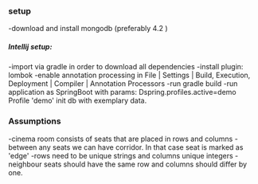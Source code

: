 ### setup
-download and install mongodb (preferably 4.2 )
##### Intellij setup:
-import via gradle in order to download all dependencies 
-install plugin: lombok 
-enable annotation processing in File | Settings | Build, Execution, Deployment | Compiler | Annotation Processors 
-run gradle build
-run application as SpringBoot with params: Dspring.profiles.active=demo
Profile 'demo' init db with exemplary data. 

### Assumptions 

-cinema room consists of seats that are placed in rows and columns
-between any seats we can have corridor. In that case seat is marked as 'edge'
-rows need to be unique strings and columns unique integers
-neighbour seats should have the same row and columns should differ by one. 